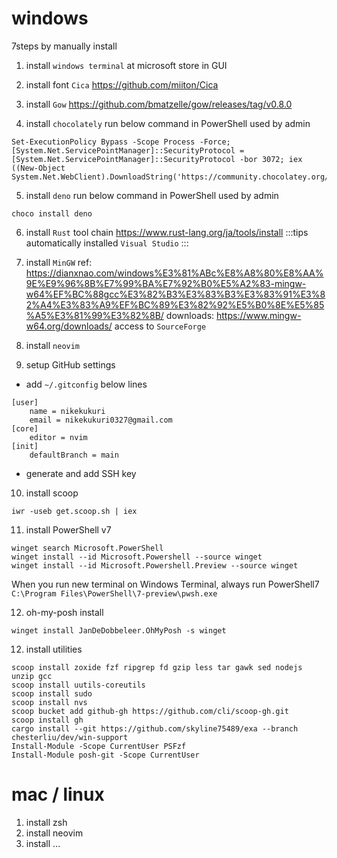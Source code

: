 # windows
7steps by manually install

1. install `windows terminal` at microsoft store in GUI

2. install font `Cica`
https://github.com/miiton/Cica

3. install `Gow`
https://github.com/bmatzelle/gow/releases/tag/v0.8.0

4. install `chocolately`
run below command in PowerShell used by admin
```
Set-ExecutionPolicy Bypass -Scope Process -Force; [System.Net.ServicePointManager]::SecurityProtocol = [System.Net.ServicePointManager]::SecurityProtocol -bor 3072; iex ((New-Object System.Net.WebClient).DownloadString('https://community.chocolatey.org/install.ps1'))
```

5. install `deno`
run below command in PowerShell used by admin
```
choco install deno
```

6. install `Rust` tool chain
https://www.rust-lang.org/ja/tools/install
:::tips
automatically installed `Visual Studio`
:::

7. install `MinGW`
ref:
    https://dianxnao.com/windows%E3%81%ABc%E8%A8%80%E8%AA%9E%E9%96%8B%E7%99%BA%E7%92%B0%E5%A2%83-mingw-w64%EF%BC%88gcc%E3%82%B3%E3%83%B3%E3%83%91%E3%82%A4%E3%83%A9%EF%BC%89%E3%82%92%E5%B0%8E%E5%85%A5%E3%81%99%E3%82%8B/
downloads:
    https://www.mingw-w64.org/downloads/
    access to `SourceForge`

8. install `neovim`

9. setup GitHub settings
* add `~/.gitconfig` below lines
```
[user]
	name = nikekukuri
	email = nikekukuri0327@gmail.com
[core]
	editor = nvim
[init]
	defaultBranch = main
```
* generate and add SSH key

10. install scoop
```
iwr -useb get.scoop.sh | iex
```

11. install PowerShell v7
```
winget search Microsoft.PowerShell
winget install --id Microsoft.Powershell --source winget
winget install --id Microsoft.Powershell.Preview --source winget
```
When you run new terminal on Windows Terminal, always run PowerShell7
`C:\Program Files\PowerShell\7-preview\pwsh.exe`

12. oh-my-posh install
```
winget install JanDeDobbeleer.OhMyPosh -s winget
```

12. install utilities
```
scoop install zoxide fzf ripgrep fd gzip less tar gawk sed nodejs unzip gcc
scoop install uutils-coreutils
scoop install sudo
scoop install nvs
scoop bucket add github-gh https://github.com/cli/scoop-gh.git
scoop install gh
cargo install --git https://github.com/skyline75489/exa --branch chesterliu/dev/win-support
Install-Module -Scope CurrentUser PSFzf
Install-Module posh-git -Scope CurrentUser
```

# mac / linux
1. install zsh
2. install neovim
3. install ...
